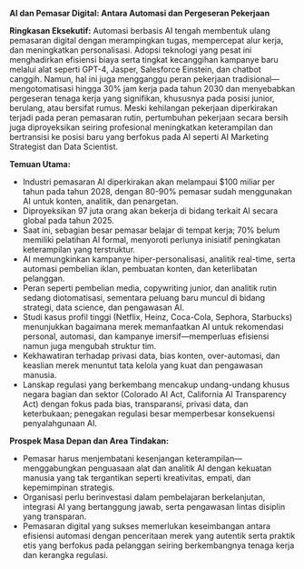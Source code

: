**AI dan Pemasar Digital: Antara Automasi dan Pergeseran Pekerjaan**

**Ringkasan Eksekutif:**
Automasi berbasis AI tengah membentuk ulang pemasaran digital dengan merampingkan tugas, mempercepat alur kerja, dan meningkatkan personalisasi. Adopsi teknologi yang pesat ini menghadirkan efisiensi biaya serta tingkat kecanggihan kampanye baru melalui alat seperti GPT-4, Jasper, Salesforce Einstein, dan chatbot canggih. Namun, hal ini juga mengganggu peran pekerjaan tradisional—mengotomatisasi hingga 30% jam kerja pada tahun 2030 dan menyebabkan pergeseran tenaga kerja yang signifikan, khususnya pada posisi junior, berulang, atau bersifat rumus. Meski kehilangan pekerjaan diperkirakan terjadi pada peran pemasaran rutin, pertumbuhan pekerjaan secara bersih juga diproyeksikan seiring profesional meningkatkan keterampilan dan bertransisi ke posisi baru yang berfokus pada AI seperti AI Marketing Strategist dan Data Scientist.

**Temuan Utama:**
- Industri pemasaran AI diperkirakan akan melampaui $100 miliar per tahun pada tahun 2028, dengan 80-90% pemasar sudah menggunakan AI untuk konten, analitik, dan penargetan.
- Diproyeksikan 97 juta orang akan bekerja di bidang terkait AI secara global pada tahun 2025.
- Saat ini, sebagian besar pemasar belajar di tempat kerja; 70% belum memiliki pelatihan AI formal, menyoroti perlunya inisiatif peningkatan keterampilan yang terstruktur.
- AI memungkinkan kampanye hiper-personalisasi, analitik real-time, serta automasi pembelian iklan, pembuatan konten, dan keterlibatan pelanggan.
- Peran seperti pembelian media, copywriting junior, dan analitik rutin sedang diotomatisasi, sementara peluang baru muncul di bidang strategi, data science, dan pengawasan AI.
- Studi kasus profil tinggi (Netflix, Heinz, Coca-Cola, Sephora, Starbucks) menunjukkan bagaimana merek memanfaatkan AI untuk rekomendasi personal, automasi, dan kampanye imersif—memperluas efisiensi namun juga mengubah struktur tim.
- Kekhawatiran terhadap privasi data, bias konten, over-automasi, dan keaslian merek menuntut tata kelola yang kuat dan pengawasan manusia.
- Lanskap regulasi yang berkembang mencakup undang-undang khusus negara bagian dan sektor (Colorado AI Act, California AI Transparency Act) dengan fokus pada bias, transparansi, privasi data, dan keterbukaan; penegakan regulasi besar memperbesar konsekuensi penyalahgunaan AI.

**Prospek Masa Depan dan Area Tindakan:**
- Pemasar harus menjembatani kesenjangan keterampilan—menggabungkan penguasaan alat dan analitik AI dengan kekuatan manusia yang tak tergantikan seperti kreativitas, empati, dan kepemimpinan strategis.
- Organisasi perlu berinvestasi dalam pembelajaran berkelanjutan, integrasi AI yang bertanggung jawab, serta pengawasan lintas disiplin yang transparan.
- Pemasaran digital yang sukses memerlukan keseimbangan antara efisiensi automasi dengan penceritaan merek yang autentik serta praktik etis yang berfokus pada pelanggan seiring berkembangnya tenaga kerja dan kerangka regulasi.